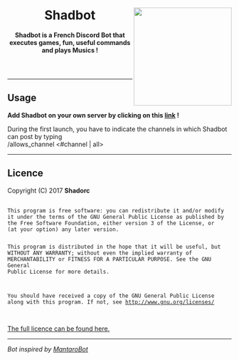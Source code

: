 <!DOCTYPE html>
<html>
   <header>
      <img align="right" src="https://i.imgur.com/bP970dP.png" height="220" width="220">
      <h1>Shadbot</h1>
      <p><b>Shadbot is a French Discord Bot that executes games, fun, useful commands and plays Musics !</b></p>
   </header>
   <body>
      <hr>
      <h2>Usage</h2>
      <p><b>Add Shadbot on your own server by clicking on this <a href="https://discordapp.com/oauth2/authorize?client_id=331146243596091403&scope=bot&permissions=3296256">link</a> !</b></p>
      <p>During the first launch, you have to indicate the channels in which Shadbot can post by typing
         <br>/allows_channel &lt;#channel | all&gt;
      </p>
      <hr>
      <h2>Licence</h2>
      <p>Copyright (C) 2017 <b>Shadorc</b>
      <pre>
            <code>
This program is free software: you can redistribute it and/or modify
it under the terms of the GNU General Public License as published by
the Free Software Foundation, either version 3 of the License, or
(at your option) any later version.

This program is distributed in the hope that it will be useful,
but WITHOUT ANY WARRANTY; without even the implied warranty of
MERCHANTABILITY or FITNESS FOR A PARTICULAR PURPOSE.  See the
GNU General Public License for more details.

You should have received a copy of the GNU General Public License
along with this program.  If not, see http://www.gnu.org/licenses/
            </code>
        </pre>
      <a href="https://github.com/Shadorc/Shadbot/blob/master/LICENSE">The full licence can be found here.</a>
      <hr>
      <p><i>Bot inspired by <a href="https://github.com/Mantaro/MantaroBot">MantaroBot</i></a>
   </body>
</html>